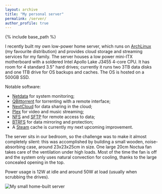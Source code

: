 ```yaml
---
layout: archive
title: "My personal server"
permalink: /server/
author_profile: true
---
```


{% include base_path %}

I recently built my own low-power home server, which runs on [ArchLinux](www.archlinux.org) (my favourite distribution) and provides cloud storage and streaming services for my family.
The server houses a low power mini-ITX motherboard with a soldered Intel Apollo Lake J3455 4-core CPU.
It has room for 4 standard 3.5" hard drives; currently it runs two 3TB data disks and one 1TB drive for OS backups and caches.
The OS is hosted on a 500GB SSD.

Notable software:

- [Netdata](https://my-netdata.io/) for system monitoring;
- [QBittorrent](https://www.qbittorrent.org/) for torrenting with a remote interface;
- [NextCloud](https://nextcloud.com) for data sharing in the cloud;
- [Plex](https://www.plex.tv) for video and music streaming;
- [NFS](https://en.wikipedia.org/wiki/Network_File_System_(protocol)) and [SFTP](https://www.ssh.com/ssh/sftp/) for remote access to data;
- [BTRFS](https://en.wikipedia.org/wiki/Btrfs) for data mirroring and protection;
- A [Steam](https://store.steampowered.com) cache is currently my next upcoming improvement.

The server sits in our bedroom, so the challenge was to make it almost completely silent: this was accomplished by building a small wooden, noise-absorbing case, around 23x23x25cm in size. One large 20cm Noctua fan takes care of the ventilation under high loads. Most of the time the fan is off and the system only uses natural convection for cooling, thanks to the large concealed opening in the top.

Power usage is 12W at idle and around 50W at load (usually when scrubbing the drives).

![My small home-built server](/images/server.JPG)
